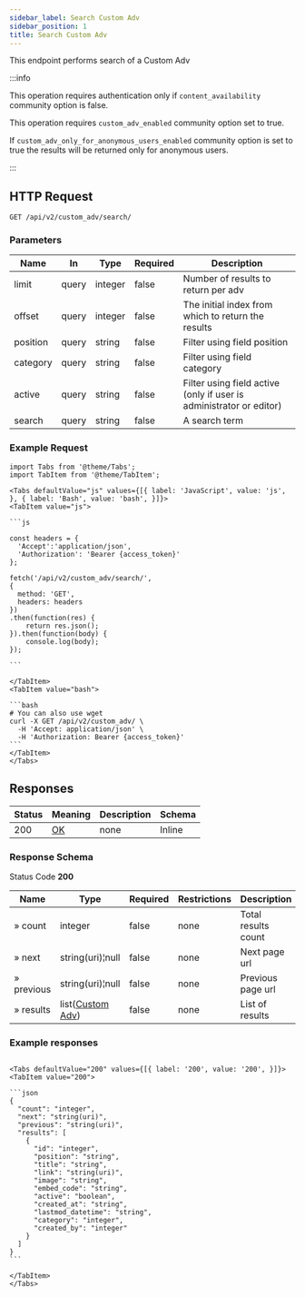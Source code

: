 ```yaml
---
sidebar_label: Search Custom Adv
sidebar_position: 1
title: Search Custom Adv
---
```


This endpoint performs search of a Custom Adv


:::info

This operation requires authentication only if `content_availability` community option is false.

This operation requires `custom_adv_enabled` community option set to true.

If `custom_adv_only_for_anonymous_users_enabled` community option is set to true the results will be returned only for anonymous users.

:::


## HTTP Request

`GET /api/v2/custom_adv/search/`

### Parameters

|Name|In|Type|Required|Description|
|---|---|---|---|---|
|limit|query|integer|false|Number of results to return per adv|
|offset|query|integer|false|The initial index from which to return the results|
|position|query|string|false|Filter using field position|
|category|query|string|false|Filter using field category|
|active|query|string|false|Filter using field active (only if user is administrator or editor)|
|search|query|string|false|A search term|


### Example Request

````mdx-code-block
import Tabs from '@theme/Tabs';
import TabItem from '@theme/TabItem';

<Tabs defaultValue="js" values={[{ label: 'JavaScript', value: 'js', }, { label: 'Bash', value: 'bash', }]}>
<TabItem value="js">

```js

const headers = {
  'Accept':'application/json',
  'Authorization': 'Bearer {access_token}'
};

fetch('/api/v2/custom_adv/search/',
{
  method: 'GET',
  headers: headers
})
.then(function(res) {
    return res.json();
}).then(function(body) {
    console.log(body);
});

```

</TabItem>
<TabItem value="bash">

```bash
# You can also use wget
curl -X GET /api/v2/custom_adv/ \
  -H 'Accept: application/json' \
  -H 'Authorization: Bearer {access_token}'
```
</TabItem>
</Tabs>
````

## Responses

|Status|Meaning|Description|Schema|
|---|---|---|---|
|200|[OK](https://tools.ietf.org/html/rfc7231#section-6.3.1)|none|Inline|

### Response Schema

Status Code **200**

|Name|Type|Required|Restrictions|Description|
|---|---|---|---|---|
|» count|integer|false|none|Total results count|
|» next|string(uri)¦null|false|none|Next page url|
|» previous|string(uri)¦null|false|none|Previous page url|
|» results|list([Custom Adv](/docs/apireference/v2/schemas/custom_adv))|false|none|List of results|

### Example responses


````mdx-code-block

<Tabs defaultValue="200" values={[{ label: '200', value: '200', }]}>
<TabItem value="200">

```json
{
  "count": "integer",
  "next": "string(uri)",
  "previous": "string(uri)",
  "results": [ 
    {
      "id": "integer",
      "position": "string",
      "title": "string",
      "link": "string(uri)",
      "image": "string",
      "embed_code": "string",
      "active": "boolean",
      "created_at": "string",
      "lastmod_datetime": "string",
      "category": "integer",
      "created_by": "integer"
    }
  ]
}
```

</TabItem>
</Tabs>
````




